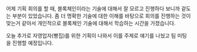 어제 기획 회의를 할 때, 블록체인이라는 기술에 대해서 잘 모르고 진행하다 보니까 겉도는 부분이 있었습니다. 
좀 더 명확한 기술에 대한 이해를 바탕으로 회의를 진행하는 것이 맞는거 같아서 개인적으로 블록체인 기술에 대해서 학습하는 시간을 가졌습니다.

오늘 추가로 자영업자(빵집)를 위한 기획이 나와서 이를 주제로 얘기를 나눴고 팀 미팅을 진행할 예정입니다.
